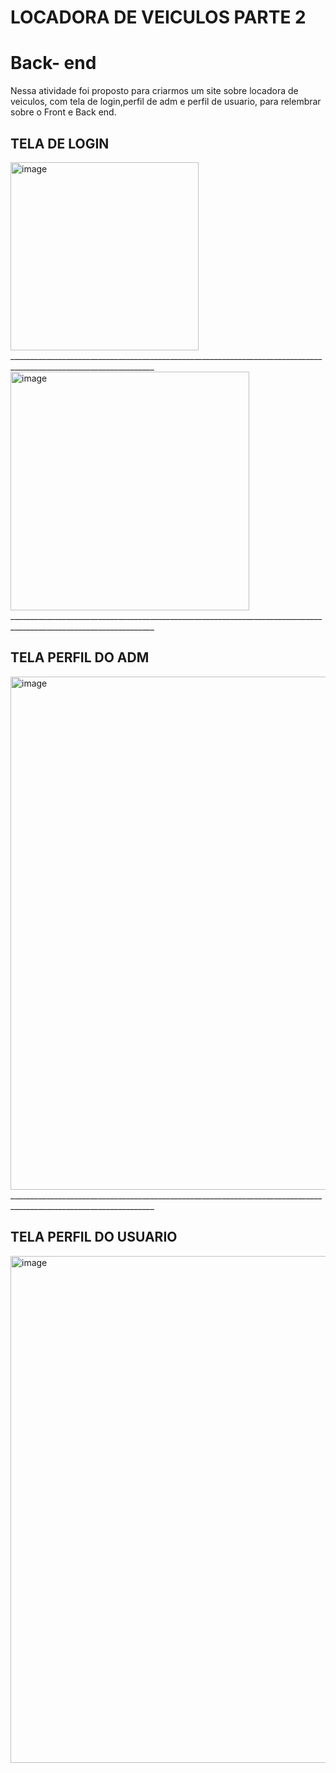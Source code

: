 # LOCADORA DE VEICULOS PARTE 2
# Back- end


Nessa atividade foi proposto para criarmos um site sobre locadora de veiculos, com tela de login,perfil de adm e perfil de usuario, para relembrar sobre o Front e Back end.

## TELA DE LOGIN
<img width="301" alt="image" src="https://github.com/user-attachments/assets/ce0ead88-c3f0-4024-a188-eef92c386ba2" />
__________________________________________________________________________________________________________________

<img width="382" alt="image" src="https://github.com/user-attachments/assets/423a85b8-1e24-40a7-a627-ea9e9a78b3e3" />
__________________________________________________________________________________________________________________

## TELA PERFIL DO ADM
<img width="821" alt="image" src="https://github.com/user-attachments/assets/f137d6e8-7f79-48e9-a8b3-af00f4d5d8d2" />
__________________________________________________________________________________________________________________

## TELA PERFIL DO USUARIO
<img width="811" alt="image" src="https://github.com/user-attachments/assets/5a1dc839-cf70-48a2-9535-010f4526936b" />
 
